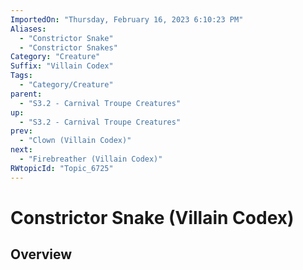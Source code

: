 ```yaml
---
ImportedOn: "Thursday, February 16, 2023 6:10:23 PM"
Aliases:
  - "Constrictor Snake"
  - "Constrictor Snakes"
Category: "Creature"
Suffix: "Villain Codex"
Tags:
  - "Category/Creature"
parent:
  - "S3.2 - Carnival Troupe Creatures"
up:
  - "S3.2 - Carnival Troupe Creatures"
prev:
  - "Clown (Villain Codex)"
next:
  - "Firebreather (Villain Codex)"
RWtopicId: "Topic_6725"
---
```

# Constrictor Snake (Villain Codex)
## Overview
